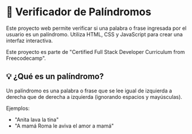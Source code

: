 # 🔁 Verificador de Palíndromos

Este proyecto web permite verificar si una palabra o frase ingresada por el usuario es un palíndromo. Utiliza HTML, CSS y JavaScript para crear una interfaz interactiva.

Este proyecto es parte de "Certified Full Stack Developer Curriculum from Freecodecamp".

## 💡 ¿Qué es un palíndromo?

Un palíndromo es una palabra o frase que se lee igual de izquierda a derecha que de derecha a izquierda (ignorando espacios y mayúsculas).

Ejemplos:
- "Anita lava la tina"
- "A mamá Roma le aviva el amor a mamá"

